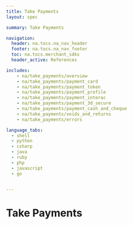 ```yaml
---
title: Take Payments
layout: spec

summary: Take Payments

navigation:
  header: na.tocs.na_nav_header
  footer: na.tocs.na_nav_footer
  toc: na.tocs.merchant_sdks
  header_active: References

includes:
    - na/take_payments/overview
    - na/take_payments/payment_card
    - na/take_payments/payment_token
    - na/take_payments/payment_profile
    - na/take_payments/payment_interac
    - na/take_payments/payment_3d_secure
    - na/take_payments/payment_cash_and_cheque
    - na/take_payments/voids_and_returns
    - na/take_payments/errors

language_tabs:
  - shell
  - python
  - csharp
  - java
  - ruby
  - php
  - javascript
  - go


---
```


# Take Payments
